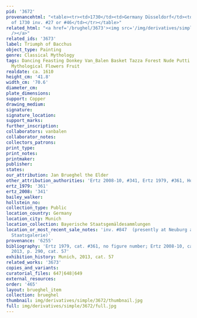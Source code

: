```yaml
---
pid: '3672'
provenancehtml: "<table><tr><td>1730</td><td>Germany Düsseldorf</td><td>Galerie Düsseldorf,Inventory
  of 1730 inv. #27 or #46</td></tr></table>"
related_html: "<a href='/brughel/3673'><img src='/img/derivatives/simple/3673/thumbnail.jpg'
  /></a>"
related_ids: '3673'
label: Triumph of Bacchus
object_type: Painting
genre: Classical Mythology
tags: Dancing Feasting Donkey Van_Balen Basket Tazza Forest Nude Putti Classical History
  Mythological Flowers Fruit
realdate: ca. 1610
height_cm: '41.8'
width_cm: '70.6'
diameter_cm:
plate_dimensions:
support: Copper
drawing_medium:
signature:
signature_location:
support_marks:
further_inscription:
collaborators: vanbalen
collaborator_notes:
collectors_patrons:
print_type:
print_notes:
printmaker:
publisher:
states:
our_attribution: Jan Brueghel the Elder
other_attribution_authorities: 'Ertz 2008-10, #341, Ertz 1979, #361, Honig database'
ertz_1979: '361'
ertz_2008: '341'
bailey_walker:
hollstein_no:
collection_type: Public
location_country: Germany
location_city: Munich
location_collection: Bayerische Staatsgemäldesammlungen
location_or_most_recent_sale_notes: 'inv. #847  (presently at Neuburg an der Donau,
  Staatsgalerie)'
provenance: '6255'
bibliography: 'Ertz 1979, cat. #361, no figure number; Ertz 2008-10, cat. #341; Munich,
  2013, p. 290, cat. 57'
exhibition_history: Munich, 2013, cat. 57
related_works: '3673'
copies_and_variants:
curatorial_files: 647|648|649
external_resources:
order: '465'
layout: brueghel_item
collection: brueghel
thumbnail: img/derivatives/simple/3672/thumbnail.jpg
full: img/derivatives/simple/3672/full.jpg
---
```

